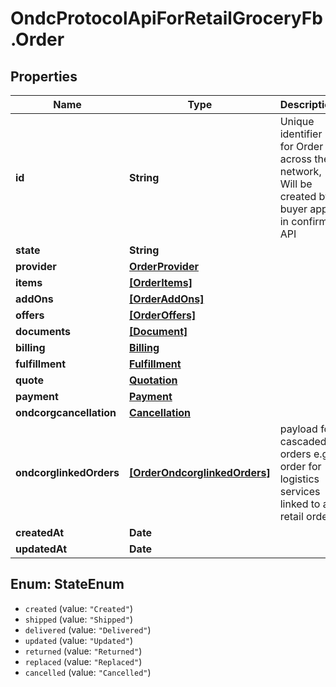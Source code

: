 # OndcProtocolApiForRetailGroceryFb.Order

## Properties
Name | Type | Description | Notes
------------ | ------------- | ------------- | -------------
**id** | **String** | Unique identifier for Order across the network, Will be created by buyer app in confirm API | [optional] 
**state** | **String** |  | [optional] 
**provider** | [**OrderProvider**](OrderProvider.md) |  | [optional] 
**items** | [**[OrderItems]**](OrderItems.md) |  | [optional] 
**addOns** | [**[OrderAddOns]**](OrderAddOns.md) |  | [optional] 
**offers** | [**[OrderOffers]**](OrderOffers.md) |  | [optional] 
**documents** | [**[Document]**](Document.md) |  | [optional] 
**billing** | [**Billing**](Billing.md) |  | [optional] 
**fulfillment** | [**Fulfillment**](Fulfillment.md) |  | [optional] 
**quote** | [**Quotation**](Quotation.md) |  | [optional] 
**payment** | [**Payment**](Payment.md) |  | [optional] 
**ondcorgcancellation** | [**Cancellation**](Cancellation.md) |  | [optional] 
**ondcorglinkedOrders** | [**[OrderOndcorglinkedOrders]**](OrderOndcorglinkedOrders.md) | payload for cascaded orders e.g. order for logistics services linked to a retail order | [optional] 
**createdAt** | **Date** |  | [optional] 
**updatedAt** | **Date** |  | [optional] 

<a name="StateEnum"></a>
## Enum: StateEnum

* `created` (value: `"Created"`)
* `shipped` (value: `"Shipped"`)
* `delivered` (value: `"Delivered"`)
* `updated` (value: `"Updated"`)
* `returned` (value: `"Returned"`)
* `replaced` (value: `"Replaced"`)
* `cancelled` (value: `"Cancelled"`)

